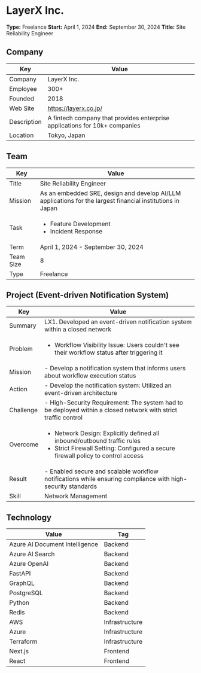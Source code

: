 # LayerX Inc.

**Type:** Freelance
**Start:** April 1, 2024
**End:** September 30, 2024
**Title:** Site Reliability Engineer

## Company

| Key         | Value                                                                     |
| ----------- | ------------------------------------------------------------------------- |
| Company     | LayerX Inc.                                                               |
| Employee    | 300+                                                                      |
| Founded     | 2018                                                                      |
| Web Site    | https://layerx.co.jp/                                                     |
| Description | A fintech company that provides enterprise applications for 10k+ companies |
| Location    | Tokyo, Japan                                                              |

## Team

| Key       | Value                                                                                             |
| --------- | ------------------------------------------------------------------------------------------------- |
| Title     | Site Reliability Engineer                                                                         |
| Mission   | As an embedded SRE, design and develop AI/LLM applications for the largest financial institutions in Japan |
| Task      | <ul><li>Feature Development</li><li>Incident Response</li></ul>                                                      |
| Term      | April 1, 2024 - September 30, 2024                                                                |
| Team Size | 8                                                                                                 |
| Type      | Freelance                                                                                         |

## Project (Event-driven Notification System)

| Key       | Value                                                                                                                                         |
| --------- | --------------------------------------------------------------------------------------------------------------------------------------------- |
| Summary   | LX1. Developed an event-driven notification system within a closed network                                                                      |
| Problem   | <ul><li>Workflow Visibility Issue: Users couldn't see their workflow status after triggering it</li></ul>                                                     |
| Mission   | - Develop a notification system that informs users about workflow execution status                                                            |
| Action    | - Develop the notification system: Utilized an event-driven architecture                                                                      |
| Challenge | - High-Security Requirement: The system had to be deployed within a closed network with strict traffic control                               |
| Overcome  | <ul><li>Network Design: Explicitly defined all inbound/outbound traffic rules</li><li>Strict Firewall Setting: Configured a secure firewall policy to control access</li></ul> |
| Result    | - Enabled secure and scalable workflow notifications while ensuring compliance with high-security standards                                   |
| Skill     | Network Management                                                                                                                            |

## Technology

| Value                          | Tag            |
| ------------------------------ | -------------- |
| Azure AI Document Intelligence | Backend        |
| Azure AI Search                | Backend        |
| Azure OpenAI                   | Backend        |
| FastAPI                        | Backend        |
| GraphQL                        | Backend        |
| PostgreSQL                     | Backend        |
| Python                         | Backend        |
| Redis                          | Backend        |
| AWS                            | Infrastructure |
| Azure                          | Infrastructure |
| Terraform                      | Infrastructure |
| Next.js                        | Frontend       |
| React                          | Frontend       |